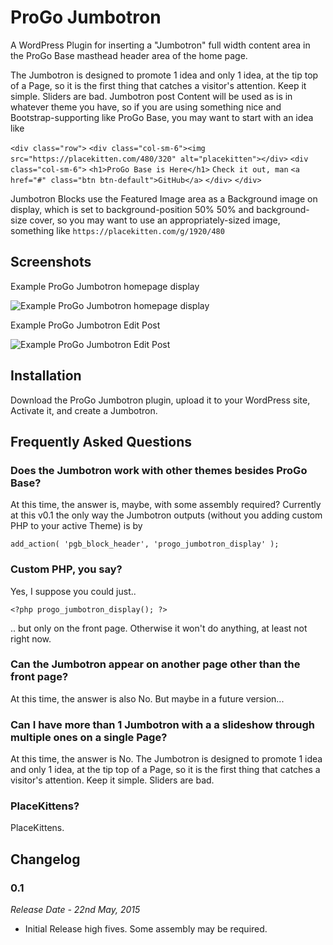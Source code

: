 # ProGo Jumbotron
A WordPress Plugin for inserting a "Jumbotron" full width content area in the ProGo Base masthead header area of the home page.

The Jumbotron is designed to promote 1 idea and only 1 idea, at the tip top of a Page, so it is the first thing that catches a visitor's attention. Keep it simple. Sliders are bad.
Jumbotron post Content will be used as is in whatever theme you have, so if you are using something nice and Bootstrap-supporting like ProGo Base, you may want to start with an idea like

`<div class="row">`
`<div class="col-sm-6"><img src="https://placekitten.com/480/320" alt="placekitten"></div>`
`<div class="col-sm-6">`
`<h1>ProGo Base is Here</h1>`
`Check it out, man`
`<a href="#" class="btn btn-default">GitHub</a>`
`</div>`
`</div>`

Jumbotron Blocks use the Featured Image area as a Background image on display, which is set to background-position 50% 50% and background-size cover, so you may want to use an appropriately-sized image, something like `https://placekitten.com/g/1920/480`

## Screenshots

Example ProGo Jumbotron homepage display

![Example ProGo Jumbotron homepage display](https://raw.github.com/progothemes/progo-jumbotron/master/screenshot-1.jpg)

Example ProGo Jumbotron Edit Post

![Example ProGo Jumbotron Edit Post](https://raw.github.com/progothemes/progo-jumbotron/master/screenshot-2.jpg)

## Installation

Download the ProGo Jumbotron plugin, upload it to your WordPress site, Activate it, and create a Jumbotron.

## Frequently Asked Questions

### Does the Jumbotron work with other themes besides ProGo Base?

At this time, the answer is, maybe, with some assembly required? Currently at this v0.1 the only way the Jumbotron outputs (without you adding custom PHP to your active Theme) is by

`add_action( 'pgb_block_header', 'progo_jumbotron_display' );`

### Custom PHP, you say?

Yes, I suppose you could just..

`<?php progo_jumbotron_display(); ?>`

.. but only on the front page. Otherwise it won't do anything, at least not right now.

### Can the Jumbotron appear on another page other than the front page?

At this time, the answer is also No. But maybe in a future version...

### Can I have more than 1 Jumbotron with a a slideshow through multiple ones on a single Page?

At this time, the answer is No. The Jumbotron is designed to promote 1 idea and only 1 idea, at the tip top of a Page, so it is the first thing that catches a visitor's attention. Keep it simple. Sliders are bad.

### PlaceKittens?

PlaceKittens.

## Changelog

### 0.1
*Release Date  - 22nd May, 2015*

* Initial Release high fives. Some assembly may be required.
